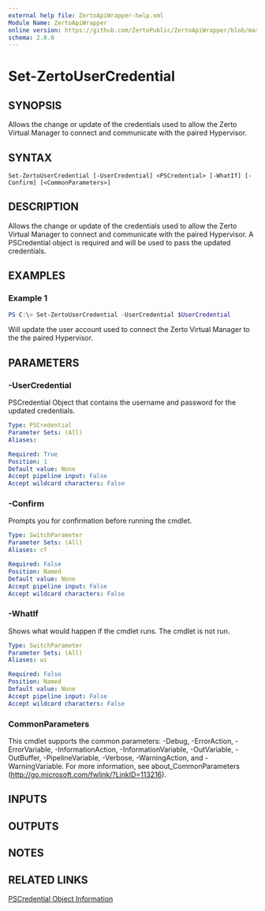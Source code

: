 ```yaml
---
external help file: ZertoApiWrapper-help.xml
Module Name: ZertoApiWrapper
online version: https://github.com/ZertoPublic/ZertoApiWrapper/blob/master/docs/Set-ZertoUserCredential.md
schema: 2.0.0
---
```


# Set-ZertoUserCredential

## SYNOPSIS
Allows the change or update of the credentials used to allow the Zerto Virtual Manager to connect and communicate with the paired Hypervisor.

## SYNTAX

```
Set-ZertoUserCredential [-UserCredential] <PSCredential> [-WhatIf] [-Confirm] [<CommonParameters>]
```

## DESCRIPTION
Allows the change or update of the credentials used to allow the Zerto Virtual Manager to connect and communicate with the paired Hypervisor. A PSCredential object is required and will be used to pass the updated credentials.

## EXAMPLES

### Example 1
```powershell
PS C:\> Set-ZertoUserCredential -UserCredential $UserCredential
```

Will update the user account used to connect the Zerto Virtual Manager to the the paired Hypervisor.

## PARAMETERS

### -UserCredential
PSCredential Object that contains the username and password for the updated credentials.

```yaml
Type: PSCredential
Parameter Sets: (All)
Aliases:

Required: True
Position: 1
Default value: None
Accept pipeline input: False
Accept wildcard characters: False
```

### -Confirm
Prompts you for confirmation before running the cmdlet.

```yaml
Type: SwitchParameter
Parameter Sets: (All)
Aliases: cf

Required: False
Position: Named
Default value: None
Accept pipeline input: False
Accept wildcard characters: False
```

### -WhatIf
Shows what would happen if the cmdlet runs.
The cmdlet is not run.

```yaml
Type: SwitchParameter
Parameter Sets: (All)
Aliases: wi

Required: False
Position: Named
Default value: None
Accept pipeline input: False
Accept wildcard characters: False
```

### CommonParameters
This cmdlet supports the common parameters: -Debug, -ErrorAction, -ErrorVariable, -InformationAction, -InformationVariable, -OutVariable, -OutBuffer, -PipelineVariable, -Verbose, -WarningAction, and -WarningVariable.
For more information, see about_CommonParameters (http://go.microsoft.com/fwlink/?LinkID=113216).

## INPUTS

## OUTPUTS

## NOTES

## RELATED LINKS
[PSCredential Object Information](https://docs.microsoft.com/en-us/dotnet/api/system.management.automation.pscredential)

